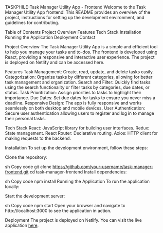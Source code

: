 TASKPHILE-Task Manager Utility App - Frontend
Welcome to the Task Manager Utility App frontend! This README provides an overview of the project, instructions for setting up the development environment, and guidelines for contributing.

Table of Contents
Project Overview
Features
Tech Stack
Installation
Running the Application
Deployment
Contact


Project Overview
The Task Manager Utility App is a simple and efficient tool to help you manage your tasks and to-dos. The frontend is developed using React, providing a responsive and interactive user experience. The project is deployed on Netlify and can be accessed here.

Features
Task Management: Create, read, update, and delete tasks easily.
Categorization: Organize tasks by different categories, allowing for better task management and organization.
Search and Filter: Quickly find tasks using the search functionality or filter tasks by categories, due dates, or status.
Task Prioritization: Assign priorities to tasks to highlight their importance.
Due Dates: Set due dates for tasks to ensure you never miss a deadline.
Responsive Design: The app is fully responsive and works seamlessly on both desktop and mobile devices.
User Authentication: Secure user authentication allowing users to register and log in to manage their personal tasks.

Tech Stack
React: JavaScript library for building user interfaces.
Redux: State management.
React Router: Declarative routing.
Axios: HTTP client for making requests to the backend.

Installation
To set up the development environment, follow these steps:

Clone the repository:

sh
Copy code
git clone https://github.com/your-username/task-manager-frontend.git
cd task-manager-frontend
Install dependencies:

sh
Copy code
npm install
Running the Application
To run the application locally:

Start the development server:

sh
Copy code
npm start
Open your browser and navigate to http://localhost:3000 to see the application in action.


Deployment
The project is deployed on Netlify. You can visit the live application [here](taskphile.netlify.app).
